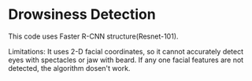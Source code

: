 # Drowsiness Detection

This code uses Faster R-CNN structure(Resnet-101).

Limitations:
            It uses 2-D facial coordinates, so it cannot accurately detect eyes with spectacles or jaw with beard.
            If any one facial features are not detected, the algorithm dosen't work.
            
